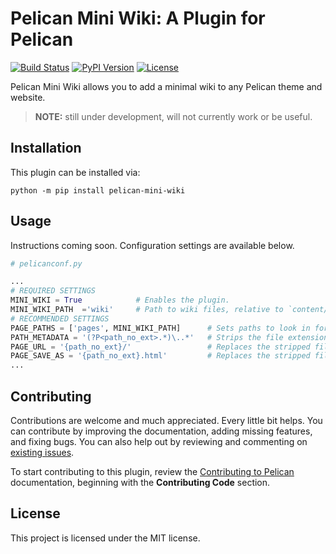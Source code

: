 Pelican Mini Wiki: A Plugin for Pelican
====================================================

[![Build Status](https://img.shields.io/github/actions/workflow/status/hreikin/pelican-mini-wiki/build-and-publish-on-tagged-release.yml?branch=main)](https://github.com/hreikin/pelican-mini-wiki/actions)
[![PyPI Version](https://img.shields.io/pypi/v/pelican-mini-wiki)](https://pypi.org/project/pelican-mini-wiki/)
[![License](https://img.shields.io/pypi/l/pelican-mini-wiki?color=blue)](https://github.com/hreikin/pelican-mini-wiki/blob/main/LICENSE.md)

Pelican Mini Wiki allows you to add a minimal wiki to any Pelican theme and website.

> **NOTE:** still under development, will not currently work or be useful.

Installation
------------

This plugin can be installed via:

    python -m pip install pelican-mini-wiki

Usage
-----

Instructions coming soon. Configuration settings are available below.

```python
# pelicanconf.py

...
# REQUIRED SETTINGS
MINI_WIKI = True            # Enables the plugin.
MINI_WIKI_PATH  ='wiki'     # Path to wiki files, relative to `content/` directory.
# RECOMMENDED SETTINGS
PAGE_PATHS = ['pages', MINI_WIKI_PATH]      # Sets paths to look in for `pages` type content.
PATH_METADATA = '(?P<path_no_ext>.*)\..*'   # Strips the file extension from the `path` variable.
PAGE_URL = '{path_no_ext}/'                 # Replaces the stripped file extension for the URL with a forward slash.
PAGE_SAVE_AS = '{path_no_ext}.html'         # Replaces the stripped file extension for saving.
...

```

Contributing
------------

Contributions are welcome and much appreciated. Every little bit helps. You can contribute by improving the documentation, adding missing features, and fixing bugs. You can also help out by reviewing and commenting on [existing issues](https://github.com/hreikin/pelican-mini-wiki/issues).

To start contributing to this plugin, review the [Contributing to Pelican](https://docs.getpelican.com/en/latest/contribute.html) documentation, beginning with the **Contributing Code** section.

License
-------

This project is licensed under the MIT license.
